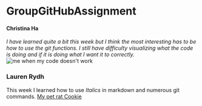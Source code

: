 # GroupGitHubAssignment

#### Christina Ha
_I have learned quite a bit this week but I think the most interesting has to be how to use the git functions.
I still have difficulty visualizing what the code is doing and if it is doing what I want it to correctly._
![me when my code doesn't work](https://1funny.com/wp-content/uploads/2010/12/funny-face-cat.jpg) 

### Lauren Rydh
This week I learned how to use _Italics_ in markdown and numerous git commands. 
[My pet rat Cookie](https://photos.app.goo.gl/1aLqHKU26dykQqvK6)



